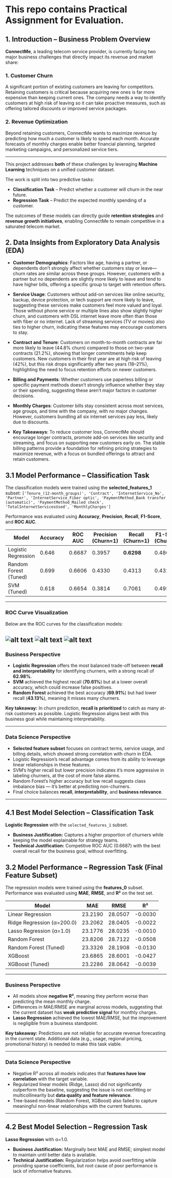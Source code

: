 # This repo contains Practical Assignment for Evaluation.

## 1. Introduction – Business Problem Overview

**ConnectMe**, a leading telecom service provider, is currently facing two major business challenges that directly impact its revenue and market share:

### 1. Customer Churn
A significant portion of existing customers are leaving for competitors. Retaining customers is critical because acquiring new ones is far more expensive than keeping current ones. The company needs a way to identify customers at high risk of leaving so it can take proactive measures, such as offering tailored discounts or improved service packages.

### 2. Revenue Optimization
Beyond retaining customers, ConnectMe wants to maximize revenue by predicting how much a customer is likely to spend each month. Accurate forecasts of monthly charges enable better financial planning, targeted marketing campaigns, and personalized service tiers.

---

This project addresses **both** of these challenges by leveraging **Machine Learning** techniques on a unified customer dataset.

The work is split into two predictive tasks:

- **Classification Task** – Predict whether a customer will churn in the near future.
- **Regression Task** – Predict the expected monthly spending of a customer.

The outcomes of these models can directly guide **retention strategies** and **revenue growth initiatives**, enabling ConnectMe to remain competitive in a saturated telecom market.


## 2. Data Insights from Exploratory Data Analysis (EDA)
- **Customer Demographics**: Factors like age, having a partner, or dependents don’t strongly affect whether customers stay or leave—churn rates are similar across these groups. However, customers with a partner but no dependents are slightly more likely to leave and tend to have higher bills, offering a specific group to target with retention offers.

- **Service Usage**: Customers without add-on services like online security, backup, device protection, or tech support are more likely to leave, suggesting these services make customers feel more valued and loyal. Those without phone service or multiple lines also show slightly higher churn, and customers with DSL internet leave more often than those with fiber or no internet. Lack of streaming services (TV or movies) also ties to higher churn, indicating these features may encourage customers to stay.

- **Contract and Tenure**: Customers on month-to-month contracts are far more likely to leave (44.8% churn) compared to those on two-year contracts (21.2%), showing that longer commitments help keep customers. New customers in their first year are at high risk of leaving (42%), but this risk drops significantly after two years (18–21%), highlighting the need to focus retention efforts on newer customers.

- **Billing and Payments**: Whether customers use paperless billing or specific payment methods doesn’t strongly influence whether they stay or their spending, suggesting these aren’t major factors in customer decisions.

- **Monthly Charges**: Customer bills stay consistent across most services, age groups, and time with the company, with no major changes. However, customers bundling all six internet services pay less, likely due to discounts.

- **Key Takeaways**: To reduce customer loss, ConnectMe should encourage longer contracts, promote add-on services like security and streaming, and focus on supporting new customers early on. The stable billing patterns provide a foundation for refining pricing strategies to maximize revenue, with a focus on bundled offerings to attract and retain customers.


## 3.1 Model Performance – Classification Task 


The classification models were trained using the **selected_features_1** subset:
`['Tenure_(12-month_groups)', 'Contract', 'InternetService_No', 'Partner', 'InternetService_Fiber optic', 'PaymentMethod_Bank transfer (automatic)', 'PaymentMethod_Mailed check', 'TotalInternetServicesUsed', 'MonthlyCharges']`

Performance was evaluated using **Accuracy**, **Precision**, **Recall**, **F1-Score**, and **ROC AUC**.

| Model                          | Accuracy | ROC AUC | Precision (Churn=1) | Recall (Churn=1) | F1-Score (Churn=1) |
|--------------------------------|----------|---------|----------------------|------------------|--------------------|
| Logistic Regression            | 0.646    | 0.6687  | 0.3957               | **0.6298**       | 0.4860             |
| Random Forest (Tuned)          | 0.699    | 0.6606  | 0.4330               | 0.4313           | 0.4321             |
| SVM (Tuned)                     | 0.618    | 0.6654  | 0.3814               | 0.7061           | 0.4953             |

---

### ROC Curve Visualization
Below are the ROC curves for the classification models:

![alt text](roc_auc_curve_images/image-5.png)
![alt text](roc_auc_curve_images/image-4.png)
![alt text](roc_auc_curve_images/image-3.png)
---

### Business Perspective
- **Logistic Regression** offers the most balanced trade-off between **recall and interpretability** for identifying churners, with a strong recall of **62.98%**.
- **SVM** achieved the highest recall (**70.61%**) but at a lower overall accuracy, which could increase false positives.
- **Random Forest** achieved the best accuracy (**69.91%**) but had lower recall (**43.13%**), meaning it misses many churners.

**Key takeaway:** In churn prediction, **recall is prioritized** to catch as many at-risk customers as possible. Logistic Regression aligns best with this business goal while maintaining interpretability.

---

### Data Science Perspective
- **Selected feature subset** focuses on contract terms, service usage, and billing details, which showed strong correlation with churn in EDA.
- Logistic Regression’s recall advantage comes from its ability to leverage linear relationships in these features.
- SVM’s higher recall but lower precision indicates it’s more aggressive in labeling churners, at the cost of more false alarms.
- Random Forest’s higher accuracy but low recall suggests class imbalance bias — it’s better at predicting non-churners.
- Final choice balances **recall**, **interpretability**, and **business relevance**.

---

## 4.1 Best Model Selection – Classification Task

**Logistic Regression** with the `selected_features_1` subset.  
- **Business Justification:** Captures a higher proportion of churners while keeping the model explainable for strategy teams.  
- **Technical Justification:** Competitive ROC AUC (0.6687) with the best overall recall for the business goal, without overfitting.


## 3.2 Model Performance – Regression Task (Final Feature Subset)

The regression models were trained using the **features_0** subset.  
Performance was evaluated using **MAE**, **RMSE**, and **R²** on the test set.

| Model                          | MAE     | RMSE    | R²       |
|--------------------------------|---------|---------|----------|
| Linear Regression              | 23.2190 | 28.0507 | -0.0030  |
| Ridge Regression (α=200.0)     | 23.2062 | 28.0405 | -0.0022  |
| Lasso Regression (α=1.0)       | 23.1776 | 28.0235 | -0.0010  |
| Random Forest                  | 23.8206 | 28.7122 | -0.0508  |
| Random Forest (Tuned)          | 23.3326 | 28.1908 | -0.0130  |
| XGBoost                        | 23.6865 | 28.6001 | -0.0427  |
| XGBoost (Tuned)                 | 23.2286 | 28.0642 | -0.0039  |

---

### Business Perspective
- All models show **negative R²**, meaning they perform worse than predicting the mean monthly charge.
- Differences in MAE/RMSE are marginal across models, suggesting that the current dataset has **weak predictive signal** for monthly charges.
- **Lasso Regression** achieved the lowest MAE/RMSE, but the improvement is negligible from a business standpoint.

**Key takeaway:** Predictions are not reliable for accurate revenue forecasting in the current state. Additional data (e.g., usage, regional pricing, promotional history) is needed to make this task viable.

---

### Data Science Perspective
- Negative R² across all models indicates that **features have low correlation** with the target variable.
- Regularized linear models (Ridge, Lasso) did not significantly outperform the baseline, suggesting the issue is not overfitting or multicollinearity but **data quality and feature relevance**.
- Tree-based models (Random Forest, XGBoost) also failed to capture meaningful non-linear relationships with the current features.

---

## 4.2 Best Model Selection – Regression Task

**Lasso Regression** with α=1.0.  
- **Business Justification:** Marginally best MAE and RMSE; simplest model to maintain until better data is available.  
- **Technical Justification:** Regularization helps avoid overfitting while providing sparse coefficients, but root cause of poor performance is lack of informative features.



